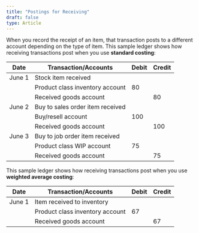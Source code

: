 ```yaml
---
title: "Postings for Receiving"
draft: false
type: Article
---
```


When you record the receipt of an item, that transaction posts to a different account depending on the type of item. This sample ledger shows how receiving transactions post when you use **standard costing**:

| **Date**   | **Transaction/Accounts**             | **Debit** | **Credit** |
|------------|--------------------------------------|-----------|------------|
| June 1     | Stock item received                 |           |            |
|            | Product class inventory account     | 80        |            |
|            | Received goods account              |           | 80         |
| June 2     | Buy to sales order item received    |           |            |
|            | Buy/resell account                  | 100       |            |
|            | Received goods account              |           | 100        |
| June 3     | Buy to job order item received      |           |            |
|            | Product class WIP account           | 75        |            |
|            | Received goods account              |           | 75         |

This sample ledger shows how receiving transactions post when you use **weighted average costing**:

| **Date**   | **Transaction/Accounts**             | **Debit** | **Credit** |
|------------|--------------------------------------|-----------|------------|
| June 1     | Item received to inventory          |           |            |
|            | Product class inventory account     | 67        |            |
|            | Received goods account              |           | 67         |
